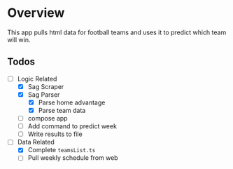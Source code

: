 # Overview

This app pulls html data for football teams and uses it to predict which team
will win.

## Todos

- [ ] Logic Related
  - [x] Sag Scraper
  - [x] Sag Parser
    - [x] Parse home advantage
    - [x] Parse team data
  - [ ] compose app
  - [ ] Add command to predict week
  - [ ] Write results to file

- [ ] Data Related
  - [x] Complete `teamsList.ts`
  - [ ] Pull weekly schedule from web
